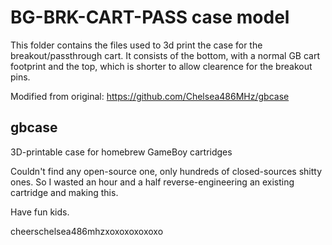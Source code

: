 # BG-BRK-CART-PASS case model

This folder contains the files used to 3d print the case for the breakout/passthrough cart.
It consists of the bottom, with a normal GB cart footprint and the top, which is shorter to allow clearence for the breakout pins.

Modified from original: https://github.com/Chelsea486MHz/gbcase

## gbcase

3D-printable case for homebrew GameBoy cartridges

Couldn't find any open-source one, only hundreds of closed-sources shitty ones. So I wasted an hour and a half reverse-engineering an existing cartridge and making this.

Have fun kids.

cheerschelsea486mhzxoxoxoxoxoxo
